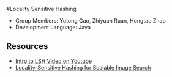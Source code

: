 #Locality Sensitive Hashing
- Group Members: Yutong Gao, Zhiyuan Ruan, Hongtao Zhao
- Development Language: Java
## Resources
- [Intro to LSH Video on Youtube](https://www.youtube.com/watch?v=bQAYY8INBxg&t=403s)
- [Locality-Sensitive Hashing for Scalable Image Search](http://www.cs.utexas.edu/users/grauman/papers/iccv2009_klsh.pdf)

